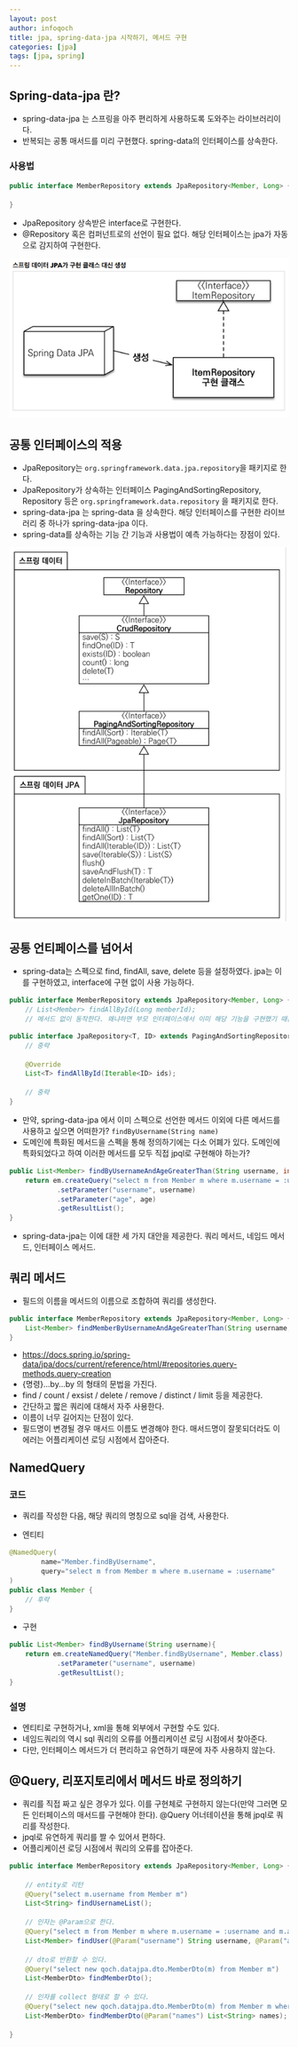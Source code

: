 ```yaml
---
layout: post
author: infoqoch
title: jpa, spring-data-jpa 시작하기, 메서드 구현
categories: [jpa]
tags: [jpa, spring]
---
```


## Spring-data-jpa 란?
- spring-data-jpa 는 스프링을 아주 편리하게 사용하도록 도와주는 라이브러리이다.
- 반복되는 공통 매서드를 미리 구현했다. spring-data의 인터페이스를 상속한다. 

### 사용법

```java
public interface MemberRepository extends JpaRepository<Member, Long> {

}
```

- JpaRepository 상속받은 interface로 구현한다. 
- @Repository 혹은 컴퍼넌트로의 선언이 필요 없다. 해당 인터페이스는 jpa가 자동으로 감지하여 구현한다. 

![](/assets/pasteimage/2022-02-15-jpa%20spring-data-jpa%20start/2022-02-15-21-25-39.png)


## 공통 인터페이스의 적용
- JpaRepository는 `org.springframework.data.jpa.repository`을 패키지로 한다. 
- JpaRepository가 상속하는 인터페이스 PagingAndSortingRepository, Repository 등은 `org.springframework.data.repository` 을 패키지로 한다. 
- spring-data-jpa 는 spring-data 을 상속한다. 해당 인터페이스를 구현한 라이브러리 중 하나가 spring-data-jpa 이다.
- spring-data를 상속하는 기능 간 기능과 사용법이 예측 가능하다는 장점이 있다. 

![](/assets/pasteimage/2022-02-15-jpa%20spring-data-jpa%20start/2022-02-15-21-34-53.png)

## 공통 언티페이스를 넘어서
- spring-data는 스펙으로 find, findAll, save, delete 등을 설정하였다. jpa는 이를 구현하였고, interface에 구현 없이 사용 가능하다.

```java
public interface MemberRepository extends JpaRepository<Member, Long> {
    // List<Member> findAllById(Long memberId); 
    // 메서드 없이 동작한다. 왜냐하면 부모 인터페이스에서 이미 해당 기능을 구현했기 때문이다. 
```

```java
public interface JpaRepository<T, ID> extends PagingAndSortingRepository<T, ID>, QueryByExampleExecutor<T> {
    // 중략
    
    @Override
    List<T> findAllById(Iterable<ID> ids);

    // 중략
}
```

- 만약, spring-data-jpa 에서 이미 스펙으로 선언한 메서드 이외에 다른 메서드를 사용하고 싶으면 어떠한가? `findByUsername(String name)`
- 도메인에 특화된 메서드을 스펙을 통해 정의하기에는 다소 어폐가 있다. 도메인에 특화되었다고 하여 이러한 메서드를 모두 직접 jpql로 구현해야 하는가?

```java
public List<Member> findByUsernameAndAgeGreaterThan(String username, int age){
    return em.createQuery("select m from Member m where m.username = :username and m.age > :age", Member.class)
            .setParameter("username", username)
            .setParameter("age", age)
            .getResultList();
}
```

- spring-data-jpa는 이에 대한 세 가지 대안을 제공한다. 쿼리 메서드, 네임드 메서드, 인터페이스 메서드. 

## 쿼리 메서드 
- 필드의 이름을 메서드의 이름으로 조합하여 쿼리를 생성한다. 

```java
public interface MemberRepository extends JpaRepository<Member, Long> {
    List<Member> findMemberByUsernameAndAgeGreaterThan(String username, int age);
}
```

- https://docs.spring.io/spring-data/jpa/docs/current/reference/html/#repositories.query-methods.query-creation
- {명령}...by...by 의 형태의 문법을 가진다. 
- find / count / exsist / delete / remove / distinct / limit 등을 제공한다. 
- 간단하고 짧은 쿼리에 대해서 자주 사용한다.
- 이름이 너무 길어지는 단점이 있다. 
- 필드명이 변경될 경우 매서드 이름도 변경해야 한다. 매서드명이 잘못되더라도 이 에러는 어플리케이션 로딩 시점에서 잡아준다. 

## NamedQuery
### 코드
- 쿼리를 작성한 다음, 해당 쿼리의 명칭으로 sql을 검색, 사용한다. 

- 엔티티

```java
@NamedQuery(
        name="Member.findByUsername",
        query="select m from Member m where m.username = :username"
)
public class Member {
    // 후략
}
```

- 구현

```java
public List<Member> findByUsername(String username){
    return em.createNamedQuery("Member.findByUsername", Member.class)
            .setParameter("username", username)
            .getResultList();
}
```

### 설명 
- 엔티티로 구현하거나, xml을 통해 외부에서 구현할 수도 있다.
- 네임드쿼리의 역시 sql 쿼리의 오류를 어플리케이션 로딩 시점에서 찾아준다.
- 다만, 인터페이스 메서드가 더 편리하고 유연하기 때문에 자주 사용하지 않는다. 

## @Query, 리포지토리에서 메서드 바로 정의하기
- 쿼리를 직접 짜고 싶은 경우가 있다. 이를 구현체로 구현하지 않는다(만약 그러면 모든 인터페이스의 매서드를 구현해야 한다). @Query 어너테이션을 통해 jpql로 쿼리를 작성한다. 
- jpql로 유연하게 쿼리를 짤 수 있어서 편하다. 
- 어플리케이션 로딩 시점에서 쿼리의 오류를 잡아준다. 

```java
public interface MemberRepository extends JpaRepository<Member, Long> {
    
    // entity로 리턴
    @Query("select m.username from Member m")
    List<String> findUsernameList();

    // 인자는 @Param으로 한다. 
    @Query("select m from Member m where m.username = :username and m.age > :age")
    List<Member> findUser(@Param("username") String username, @Param("age") int age);

    // dto로 반환할 수 있다. 
    @Query("select new qoch.datajpa.dto.MemberDto(m) from Member m")
    List<MemberDto> findMemberDto();

    // 인자를 collect 형태로 할 수 있다. 
    @Query("select new qoch.datajpa.dto.MemberDto(m) from Member m where m.username in :names")
    List<MemberDto> findMemberDto(@Param("names") List<String> names);

}
```

